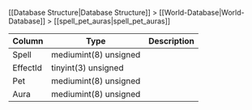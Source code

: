 [[Database Structure|Database Structure]] > [[World-Database|World-Database]] > [[spell_pet_auras|spell_pet_auras]]

Column | Type | Description
--- | --- | ---
Spell | mediumint(8) unsigned | 
EffectId | tinyint(3) unsigned | 
Pet | mediumint(8) unsigned | 
Aura | mediumint(8) unsigned | 
